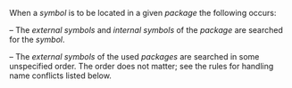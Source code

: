  

When a *symbol* is to be located in a given *package* the following occurs: 

– The *external symbols* and *internal symbols* of the *package* are searched for the *symbol*. 

– The *external symbols* of the used *packages* are searched in some unspecified order. The order does not matter; see the rules for handling name conflicts listed below. 

